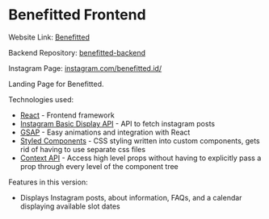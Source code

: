 # Benefitted Frontend

Website Link: [Benefitted](https://benefitted.netlify.app)

Backend Repository: [benefitted-backend](https://github.com/afutofu/benefitted-backend)

Instagram Page: [instagram.com/benefitted.id/](https://www.instagram.com/benefitted.id/)

Landing Page for Benefitted.

Technologies used:

- [React](https://reactjs.org/) - Frontend framework
- [Instagram Basic Display API](https://developers.facebook.com/docs/instagram-basic-display-api/) - API to fetch instagram posts
- [GSAP](https://greensock.com/gsap/) - Easy animations and integration with React
- [Styled Components](https://styled-components.com/) - CSS styling written into custom components, gets rid of having to use separate css files
- [Context API](https://reactjs.org/docs/context.html) - Access high level props without having to explicitly pass a prop through every level of the component tree

Features in this version:

- Displays Instagram posts, about information, FAQs, and a calendar displaying available slot dates
